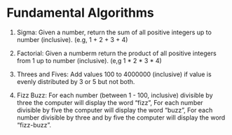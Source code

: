 # Fundamental Algorithms

1. Sigma: Given a number, return the sum of all positive integers up to number (inclusive). (e.g, 1 + 2 + 3 + 4)

2. Factorial: Given a numberm return the product of all positive integers from 1 up to number (inclusive). (e,g 1 * 2 * 3 * 4)

3. Threes and Fives: Add values 100 to 4000000 (inclusive) if value is evenly distributed by 3 or 5 but not both.

4. Fizz Buzz: For each number (between 1 - 100, inclusive) divisible by three the computer will display the word “fizz”, For each number divisible by five the computer will display the word “buzz”, For each number divisible by three and by five the computer will display the word “fizz-buzz”.